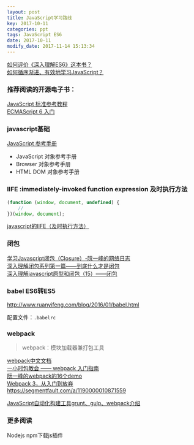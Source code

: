 ```yaml
---
layout: post
title: JavaScript学习路线
key: 2017-10-11
categories: ppt
tags: JavaScript ES6
date: 2017-10-11
modify_date: 2017-11-14 15:13:34
---
```


[如何评价《深入理解ES6》这本书？](https://www.zhihu.com/question/61333866 )  
[如何循序渐进、有效地学习JavaScript？](https://www.zhihu.com/question/19713563 )

### 推荐阅读的开源电子书：

[JavaScript 标准参考教程](http://javascript.ruanyifeng.com)  
[ECMAScript 6 入门](http://es6.ruanyifeng.com)

<!--more-->

### javascript基础

[JavaScript 参考手册](http://w3school.com.cn/jsref/ )

- JavaScript 对象参考手册
- Browser 对象参考手册
- HTML DOM 对象参考手册

### IIFE :immediately-invoked function expression 及时执行方法

```javascript
(function (window, document, undefined) {  
	//   
})(window, document);  
```
[javascript的IIFE（及时执行方法）](http://rensanning.iteye.com/blog/2080429)

### 闭包
[学习Javascript闭包（Closure）-阮一峰的网络日志](http://www.ruanyifeng.com/blog/2009/08/learning_javascript_closures.html )  
[深入理解闭包系列第一篇——到底什么才是闭包](http://www.cnblogs.com/xiaohuochai/p/5728577.html )  
[深入理解javascript原型和闭包（15）——闭包](http://www.cnblogs.com/wangfupeng1988/p/3994065.html )  

### babel ES6转ES5

http://www.ruanyifeng.com/blog/2016/01/babel.html

配置文件：`.babelrc`

### webpack

> webpack：模块加载器兼打包工具

[webpack中文文档](http://www.css88.com/doc/webpack/ )  
[一小时包教会 —— webpack 入门指南](http://www.cnblogs.com/vajoy/p/4650467.html )  
[阮一峰的webpack的16个demo](https://github.com/ruanyf/webpack-demos )  
[Webpack 3，从入门到放弃](https://yangkean.com/blog/2017/8/webpack.html)  
https://segmentfault.com/a/1190000010871559

[JavaScript自动化构建工具grunt、gulp、webpack介绍](http://www.cnblogs.com/horanly/p/6595405.html)

### 更多阅读

Nodejs npm下载js插件  
